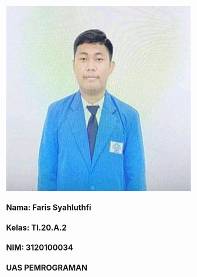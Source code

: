 ![Faris](foto/Faris.png)

## Nama: Faris Syahluthfi
## Kelas: TI.20.A.2
## NIM: 3120100034

## UAS PEMROGRAMAN  <br>